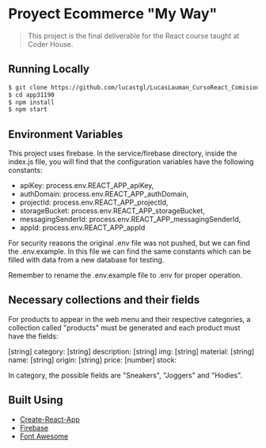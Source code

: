# Proyect Ecommerce "My Way"

> This project is the final deliverable for the React course taught at Coder House.

## Running Locally

```bash
$ git clone https://github.com/lucastgl/LucasLauman_CursoReact_Comision31190/tree/EntregaFinal_EcommerceRACT
$ cd app31190
$ npm install
$ npm start
```

## Environment Variables

This project uses firebase. In the service/firebase directory, inside the index.js file, you 
will find that the configuration variables have the following constants:

  - apiKey: process.env.REACT_APP_apiKey,
  - authDomain: process.env.REACT_APP_authDomain,
  - projectId: process.env.REACT_APP_projectId,
  - storageBucket: process.env.REACT_APP_storageBucket,
  - messagingSenderId: process.env.REACT_APP_messagingSenderId,
  - appId: process.env.REACT_APP_appId

For security reasons the original .env file was not pushed, but we can find the .env.example. 
In this file we can find the same constants which can be filled with data from a new database for testing. 

Remember to rename the .env.example file to .env for proper operation.

## Necessary collections and their fields

For products to appear in the web menu and their respective categories, a collection 
called "products" must be generated and each product must have the fields:

[string] category:
[string] description:
[string] img:
[string] material:
[string] name:
[string] origin:
[string] price:
[number] stock:

In category, the possible fields are "Sneakers", "Joggers" and "Hodies".

## Built Using

- [Create-React-App](https://create-react-app.dev/)
- [Firebase](https://firebase.com)
- [Font Awesome](https://fontawesome.com/kits)